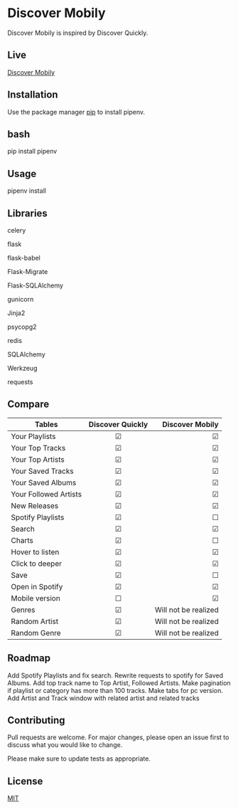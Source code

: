 # Discover Mobily

Discover Mobily is inspired by Discover Quickly.

## Live
[Discover Mobily](https://discover-mobily.herokuapp.com/)

## Installation

Use the package manager [pip](https://pip.pypa.io/en/stable/) to install pipenv.

## bash
pip install pipenv


## Usage

pipenv install

## Libraries
celery


flask

flask-babel

Flask-Migrate

Flask-SQLAlchemy

gunicorn

Jinja2

psycopg2

redis

SQLAlchemy

Werkzeug

requests

## Compare

| Tables        | Discover Quickly | Discover Mobily  |
| ------------- |:-------------:| -----:|
| Your Playlists | &#9745;     | &#9745;|
| Your Top Tracks | &#9745;     | &#9745;|
| Your Top Artists | &#9745;     | &#9745;|
| Your Saved Tracks | &#9745;     | &#9745;|
| Your Saved Albums | &#9745;     | &#9745;|
| Your Followed Artists | &#9745; | &#9745;|
| New Releases | &#9745;     | &#9745;|
| Spotify Playlists | &#9745;   | &#9744;|
| Search          | &#9745;     | &#9745;|
| Charts          | &#9745;     | &#9744;|
| Hover to listen | &#9745;     | &#9745;|
| Click to deeper |  &#9745;    | &#9745;|
| Save            | &#9745;     | &#9744;|
| Open in Spotify | &#9745;     | &#9745;|
| Mobile version  | &#9744;     | &#9745;|
| Genres          | &#9745;     |Will not be realized|
| Random Artist   | &#9745;     | Will not be realized|
| Random Genre   | &#9745;     | Will not be realized|



## Roadmap
Add Spotify Playlists and fix search. Rewrite requests to spotify for Saved Albums. Add top track name to 
Top Artist, Followed Artists. Make pagination if playlist or category has more than 100 tracks. Make tabs for pc version.
Add Artist and Track window with related artist and related tracks

## Contributing
Pull requests are welcome. For major changes, please open an issue first to discuss what you would like to change.

Please make sure to update tests as appropriate.

## License
[MIT](https://choosealicense.com/licenses/mit/)